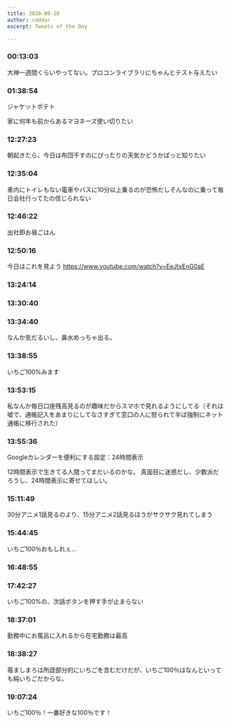 ```yaml
---
title: 2020-09-10
author: cdddar
excerpt: Tweets of the Day

---
```


### 00:13:03

大神一週間くらいやってない。プロコンライブラリにちゃんとテスト与えたい

### 01:38:54

ジャケットポテト

家に何年も前からあるマヨネーズ使い切りたい

### 12:27:23

朝起きたら、今日は布団干すのにぴったりの天気かどうかぱっと知りたい

### 12:35:04

車内にトイレもない電車やバスに10分以上乗るのが恐怖だしそんなのに乗って毎日会社行ってたの信じられない

### 12:46:22

出社即お昼ごはん

### 12:50:16

今日はこれを見よう https://www.youtube.com/watch?v=EeJtxEnG0aE

### 13:24:14

<blockquote class="twitter-tweet"><p lang="ja" dir="ltr"></p><a href="https://twitter.com/kanihamiso/status/1303883065643511809?ref_src=twsrc%5Etfw"></a></blockquote><script async src="https://platform.twitter.com/widgets.js" charset="utf-8"></script>

### 13:30:40

<blockquote class="twitter-tweet"><p lang="ja" dir="ltr"></p><a href="https://twitter.com/dachi_mahi/status/1303627877594927104?ref_src=twsrc%5Etfw"></a></blockquote><script async src="https://platform.twitter.com/widgets.js" charset="utf-8"></script>

### 13:34:40

なんか気だるいし、鼻水めっちゃ出る。

### 13:38:55

いちご100%みます

### 13:53:15

私なんか毎日口座残高見るのが趣味だからスマホで見れるようにしてる（それは嘘で、通帳記入をあまりにしてなさすぎて窓口の人に怒られて半ば強制にネット通帳に移行された）

### 13:55:36

Googleカレンダーを便利にする設定：24時間表示

12時間表示で生きてる人間ってまだいるのかな。
真面目に迷惑だし、少数派だろうし、24時間表示に寄せてほしい。

### 15:11:49

30分アニメ1話見るのより、15分アニメ2話見るほうがサクサク見れてしまう

### 15:44:45

いちご100％おもしれぇ…

### 16:48:55

<blockquote class="twitter-tweet"><p lang="ja" dir="ltr"></p><a href="https://twitter.com/sunsun2812/status/1303619337454931968?ref_src=twsrc%5Etfw"></a></blockquote><script async src="https://platform.twitter.com/widgets.js" charset="utf-8"></script>

<blockquote class="twitter-tweet"><p lang="ja" dir="ltr"></p><a href="https://twitter.com/Gu_Luco/status/1303379658310742017?ref_src=twsrc%5Etfw"></a></blockquote><script async src="https://platform.twitter.com/widgets.js" charset="utf-8"></script>

### 17:42:27

いちご100%の、次話ボタンを押す手が止まらない

### 18:37:01

勤務中にお風呂に入れるから在宅勤務は最高

### 18:38:27

苺ましまろは所詮部分的にいちごを含むだけだが、いちご100％はなんといっても純いちごだからな。

### 19:07:24

いちご100％！一番好きな100％です！
